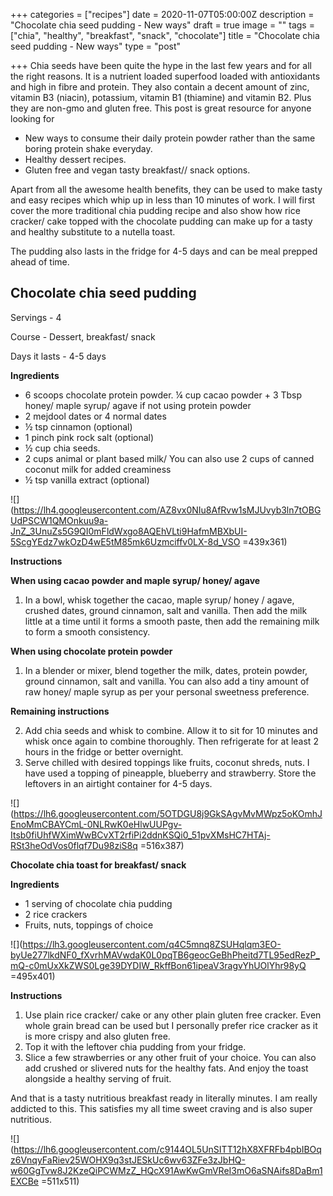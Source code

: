 +++
categories = ["recipes"]
date = 2020-11-07T05:00:00Z
description = "Chocolate chia seed pudding - New ways"
draft = true
image = ""
tags = ["chia", "healthy", "breakfast", "snack", "chocolate"]
title = "Chocolate chia seed pudding - New ways"
type = "post"

+++
Chia seeds have been quite the hype in the last few years and for all the right reasons. It is a nutrient loaded superfood loaded with antioxidants and high in fibre and protein. They also contain a decent amount of zinc, vitamin B3 (niacin), potassium, vitamin B1 (thiamine) and vitamin B2. Plus they are non-gmo and gluten free. This post is great resource for anyone looking for

* New ways to consume their daily protein powder rather than the same boring protein shake everyday.
* Healthy dessert recipes.
* Gluten free and vegan tasty breakfast// snack options.

Apart from all the awesome health benefits, they can be used to make tasty and easy recipes which whip up in less than 10 minutes of work. I will first cover the more traditional chia pudding recipe and also show how rice cracker/ cake topped with the chocolate pudding can make up for a tasty and healthy substitute to a nutella toast.

The pudding also lasts in the fridge for 4-5 days and can be meal prepped ahead of time.

## **Chocolate chia seed pudding**

Servings - 4

Course - Dessert, breakfast/ snack

Days it lasts - 4-5 days

**Ingredients**

* 6 scoops chocolate protein powder. ¼ cup cacao powder + 3 Tbsp honey/ maple syrup/ agave if not using protein powder
* 2 mejdool dates or 4 normal dates
* ½ tsp cinnamon (optional)
* 1 pinch pink rock salt (optional)
* ½ cup chia seeds.
* 2 cups animal or plant based milk/ You can also use 2 cups of canned coconut milk for added creaminess
* ½ tsp vanilla extract (optional)

![](https://lh4.googleusercontent.com/AZ8vx0NIu8AfRvw1sMJUvyb3ln7tOBGUdPSCW1QMOnkuu9a-JnZ_3UnuZs5G9QI0mFldWxgo8AQEhVLti9HafmMBXbUI-5ScgYEdz7wkOzD4wE5tM85mk6Uzmciffv0LX-8d_VSO =439x361)

**Instructions**

**When using cacao powder and maple syrup/ honey/ agave**

1. In a bowl, whisk together the cacao, maple syrup/ honey / agave, crushed dates, ground cinnamon, salt and vanilla. Then add the milk little at a time until it forms a smooth paste, then add the remaining milk to form a smooth consistency.

**When using chocolate protein powder**

1. In a blender or mixer, blend together the milk, dates, protein powder, ground cinnamon, salt and vanilla. You can also add a tiny amount of raw honey/ maple syrup as per your personal sweetness preference.

**Remaining instructions**

2. Add chia seeds and whisk to combine. Allow it to sit for 10 minutes and whisk once again to combine thoroughly. Then refrigerate for at least 2 hours in the fridge or better overnight.
3. Serve chilled with desired toppings like fruits, coconut shreds, nuts. I have used a topping of pineapple, blueberry and strawberry. Store the leftovers in an airtight container for 4-5 days.

![](https://lh6.googleusercontent.com/5OTDGU8j9GkSAgvMvMWpz5oKOmhJEnoMmCBAYCmL-0NLRwK0eHlwUUPgv-Itsb0fiUhfWXimWwBCvXT2rfiPi2ddnKSQi0_51pvXMsHC7HTAj-RSt3heOdVos0flqf7Du98ziS8q =516x387)

**Chocolate chia toast for breakfast/ snack**

**Ingredients**

* 1 serving of chocolate chia pudding
* 2 rice crackers
* Fruits, nuts, toppings of choice

![](https://lh3.googleusercontent.com/q4C5mnq8ZSUHqlqm3EO-byUe277lkdNF0_fXvrhMAVwdaK0L0pqTB6geocGeBhPheitd7TL95edRezP_mQ-c0mUxXkZWS0Lge39DYDIW_RkffBon61ipeaV3ragvYhUOlYhr98yQ =495x401)

**Instructions**

1. Use plain rice cracker/ cake or any other plain gluten free cracker. Even whole grain bread can be used but I personally prefer rice cracker as it is more crispy and also gluten free.
2. Top it with the leftover chia pudding from your fridge.
3. Slice a few strawberries or any other fruit of your choice. You can also add crushed or slivered nuts for the healthy fats. And enjoy the toast alongside a healthy serving of fruit.

And that is a tasty nutritious breakfast ready in literally minutes. I am really addicted to this. This satisfies my all time sweet craving and is also super nutritious.

![](https://lh6.googleusercontent.com/c9144OL5UnSITT12hX8XFRFb4pbIBOqz6VnqyFaRiev25WOHX9q3stJESkUc6wv63ZFe3zJbHQ-w60GgTvw8J2KzeQiPCWMzZ_HQcX91AwKwGmVReI3mO6aSNAifs8DaBm1EXCBe =511x511)